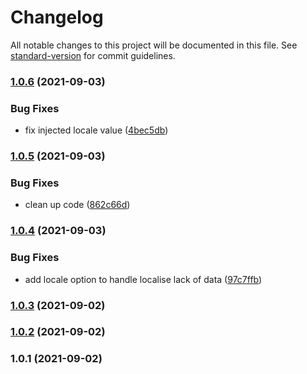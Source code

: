 # Changelog

All notable changes to this project will be documented in this file. See [standard-version](https://github.com/conventional-changelog/standard-version) for commit guidelines.

### [1.0.6](https://github.com/gaetansenn/dw-localise/compare/v1.0.5...v1.0.6) (2021-09-03)


### Bug Fixes

* fix injected locale value ([4bec5db](https://github.com/gaetansenn/dw-localise/commit/4bec5db00506fef30e9ae0b3df104654caf29b85))

### [1.0.5](https://github.com/gaetansenn/dw-localise/compare/v1.0.4...v1.0.5) (2021-09-03)


### Bug Fixes

* clean up code ([862c66d](https://github.com/gaetansenn/dw-localise/commit/862c66d2a3ad194f0c0e09c8ccbe565c793c7685))

### [1.0.4](https://github.com/gaetansenn/dw-localise/compare/v1.0.3...v1.0.4) (2021-09-03)


### Bug Fixes

* add locale option to handle localise lack of data ([97c7ffb](https://github.com/gaetansenn/dw-localise/commit/97c7ffb73dc9c8cc65706c76378b36ae1c685314))

### [1.0.3](https://github.com/gaetansenn/dw-localise/compare/v1.0.1...v1.0.3) (2021-09-02)

### [1.0.2](https://github.com/gaetansenn/dw-localise/compare/v1.0.1...v1.0.2) (2021-09-02)

### 1.0.1 (2021-09-02)
